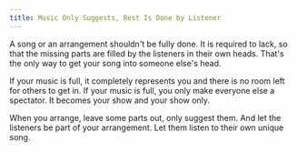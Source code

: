 ```yaml
---
title: Music Only Suggests, Rest Is Done by Listener
---
```


A song or an arrangement shouldn't be fully done. It is required to lack, so
that the missing parts are filled by the listeners in their own heads. That's
the only way to get your song into someone else's head.

If your music is full, it completely represents you and there is no room left
for others to get in. If your music is full, you only make everyone else a
spectator. It becomes your show and your show only.

When you arrange, leave some parts out, only suggest them. And let the listeners
be part of your arrangement. Let them listen to their own unique song.
